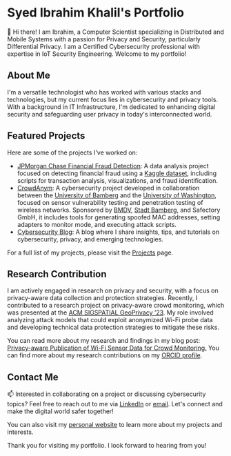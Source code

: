 # Syed Ibrahim Khalil's Portfolio

👋 Hi there! I am Ibrahim, a Computer Scientist specializing in Distributed and Mobile Systems with a passion for Privacy and Security, particularly Differential Privacy. I am a Certified Cybersecurity professional with expertise in IoT Security Engineering.
Welcome to my portfolio!

## About Me

I'm a versatile technologist who has worked with various stacks and technologies, but my current focus lies in cybersecurity and privacy tools. With a background in IT Infrastructure, I'm dedicated to enhancing digital security and safeguarding user privacy in today's interconnected world.

## Featured Projects

Here are some of the projects I've worked on:

- [JPMorgan Chase Financial Fraud Detection](https://github.com/SYEDIBRAHIMKHALIL/jpmc-financial-fraud-project): A data analysis project focused on detecting financial fraud using a [Kaggle dataset](https://www.kaggle.com/datasets/ealaxi/paysim1), including scripts for transaction analysis, visualizations, and fraud identification.
- [CrowdAnym](https://github.com/SYEDIBRAHIMKHALIL/CrowdAnym): A cybersecurity project developed in collaboration between the [University of Bamberg](https://www.uni-bamberg.de/en/forschung/wissenschaftl-einrichtungen/forschungs-labs/smart-city-research-lab/translate-to-1-english-projektarchiv/translate-to-1-english-crowdanym/) and the [University of Washington](https://www.uwb.edu/news/2023/10/13/researching-security-and-privacy-for-smart-cities), focused on sensor vulnerability testing and penetration testing of wireless networks. Sponsored by [BMDV](https://bmdv.bund.de/SharedDocs/DE/Artikel/DG/mfund-projekte/crowdanym.html), [Stadt Bamberg](https://smartcity.bamberg.de/2023/08/24/crowdanym-misst-via-sensoren-wie-voll-es-in-bamberg-ist/), and Safectory GmbH, it includes tools for generating spoofed MAC addresses, setting adapters to monitor mode, and executing attack scripts.
- [Cybersecurity Blog](link): A blog where I share insights, tips, and tutorials on cybersecurity, privacy, and emerging technologies.

For a full list of my projects, please visit the [Projects](projects.md) page.

## Research Contribution

I am actively engaged in research on privacy and security, with a focus on privacy-aware data collection and protection strategies. Recently, I contributed to a research project on privacy-aware crowd monitoring, which was presented at the [ACM SIGSPATIAL GeoPrivacy ’23](https://sigspatial2023.sigspatial.org/). My role involved analyzing attack models that could exploit anonymized Wi-Fi probe data and developing technical data protection strategies to mitigate these risks.

You can read more about my research and findings in my blog post: [Privacy-aware Publication of Wi-Fi Sensor Data for Crowd Monitoring.](https://syedibrahimkhalil.com/2023/11/21/research-1/)
You can find more about my research contributions on my [ORCID profile](https://orcid.org/my-orcid?orcid=0009-0007-7485-6572).

## Contact Me

📫 Interested in collaborating on a project or discussing cybersecurity topics? Feel free to reach out to me via [LinkedIn](https://www.linkedin.com/in/syedibrahimkhalil/) or [email](mailto:your.email@example.com). Let's connect and make the digital world safer together!

You can also visit my [personal website](http://syedibrahimkhalil.com/) to learn more about my projects and interests.

Thank you for visiting my portfolio. I look forward to hearing from you!

